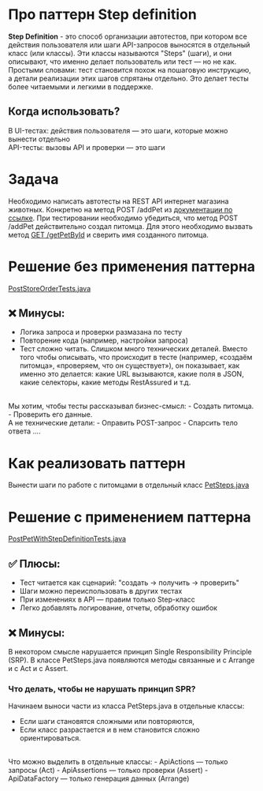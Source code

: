 # Про паттерн Step definition

**Step Definition** - это способ организации автотестов, при котором все действия пользователя или шаги API-запросов выносятся в отдельный
класс (или классы). Эти классы называются "Steps" (шаги), и они описывают, что именно делает пользователь или тест — но не как.
Простыми словами: тест становится похож на пошаговую инструкцию, а детали реализации этих шагов спрятаны отдельно. Это делает тесты более 
читаемыми и легкими в поддержке.

## Когда использовать?
В UI-тестах: действия пользователя — это шаги, которые можно вынести отдельно<br>
API-тесты: вызовы API и проверки — это шаги

# Задача

Необходимо написать автотесты на REST API интернет магазина животных. Конкретно на метод POST /addPet из [документации по ссылке](https://petstore.swagger.io/#/pet/addPet).
При тестировании необходимо убедиться, что метод POST /addPet действительно создал питомца. Для этого необходимо вызвать метод [GET 
/getPetById](https://petstore.swagger.io/#/pet/getPetById) и сверить имя созданного питомца. 


# Решение без применения паттерна

[PostStoreOrderTests.java](src/test/java/PostStoreOrderTests.java)

## ❌ Минусы:
- Логика запроса и проверки размазана по тесту
- Повторение кода (например, настройки запроса)
- Тест сложно читать. Слишком много технических деталей. Вместо того чтобы описывать, что происходит в тесте (например, «создаём питомца», 
  «проверяем, что он существует»), он показывает, как именно это делается: какие URL вызываются, какие поля в JSON, какие селекторы, какие методы RestAssured и т.д.
<br>
Мы хотим, чтобы тесты рассказывал бизнес-смысл:
- Создать питомца.
- Проверить его данные.
<br> 
А не технические детали:
- Оправить POST-запрос
- Спарсить тело ответа ....

# Как реализовать паттерн

Вынести шаги по работе с питомцами в отдельный класс [PetSteps.java](src/main/java/ru/nmt/steps/PetSteps.java)

# Решение с применением паттерна

[PostPetWithStepDefinitionTests.java](src/test/java/PostPetWithStepDefinitionTests.java)

## ✅ Плюсы:

- Тест читается как сценарий: "создать → получить → проверить"
- Шаги можно переиспользовать в других тестах
- При изменениях в API — правим только Step-класс
- Легко добавлять логирование, отчеты, обработку ошибок

## ❌ Минусы:

В некотором смысле нарушается принцип Single Responsibility Principle (SRP). В классе PetSteps.java появляются методы связанные и с 
Arrange и с Act и с Assert.<br>

### Что делать, чтобы не нарушать принцип SPR?
Начинаем выноси части из класса PetSteps.java в отдельные классы:
- Если шаги становятся сложными или повторяются,
- Если класс разрастается и в нем становится сложно ориентироваться.

<br>
Что можно выделить в отдельные классы:
- ApiActions — только  запросы (Act)
- ApiAssertions — только проверки (Assert)
- ApiDataFactory — только генерация данных (Arrange)
